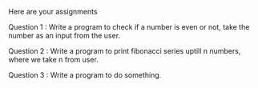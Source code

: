 Here are your assignments

Question 1 : 
	Write a program to check if a number is even or not, take the number as an input from the user.
	

Question 2 : 
	Write a program to print fibonacci series uptill n numbers, where we take n from user.


 Question 3 : 
 	Write a program to do something.
	
